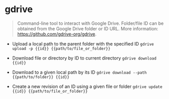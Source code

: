 # gdrive
> Command-line tool to interact with Google Drive.
> Folder/file ID can be obtained from the Google Drive folder or ID URL.
> More information: <https://github.com/gdrive-org/gdrive>.

- Upload a local path to the parent folder with the specified ID
`gdrive upload -p {{id}} {{path/to/file_or_folder}}`

- Download file or directory by ID to current directory
`gdrive download {{id}}`

- Download to a given local path by its ID
`gdrive download --path {{path/to/folder}} {{id}}`

- Create a new revision of an ID using a given file or folder
`gdrive update {{id}} {{path/to/file_or_folder}}`
